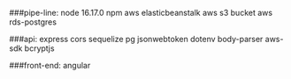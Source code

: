 

###pipe-line:
node 16.17.0
npm
aws elasticbeanstalk
aws s3 bucket
aws rds-postgres


###api:
express
cors
sequelize
pg
jsonwebtoken
dotenv
body-parser
aws-sdk
bcryptjs


###front-end:
angular